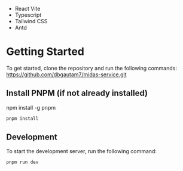 - React Vite
- Typescript
- Tailwind CSS
- Antd

# Getting Started

To get started, clone the repository and run the following commands:
https://github.com/dbgautam7/midas-service.git

## Install PNPM (if not already installed)

npm install -g pnpm

```bash
pnpm install
```

## Development

To start the development server, run the following command:

```bash
pnpm run dev
```
